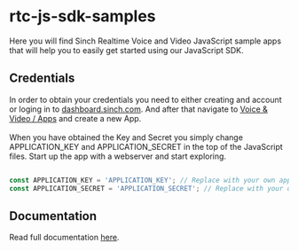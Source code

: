 # rtc-js-sdk-samples

Here you will find Sinch Realtime Voice and Video JavaScript sample apps that will help you to easily get started using our JavaScript SDK.

## Credentials

In order to obtain your credentials you need to either creating and account or loging in to [dashboard.sinch.com](https://dashboard.sinch.com/).
And after that navigate to [Voice & Video / Apps](https://dashboard.sinch.com/voice/apps) and create a new App. 
<br /><br />
When you have obtained the Key and Secret you simply change APPLICATION_KEY and APPLICATION_SECRET in the top of the JavaScript files. Start up the app with a webserver and start exploring.

```javascript

const APPLICATION_KEY = 'APPLICATION_KEY'; // Replace with your own application key
const APPLICATION_SECRET = 'APPLICATION_SECRET'; // Replace with your own application secret

```

## Documentation

Read full documentation [here](https://developers.sinch.com/docs/voice-video-client/beta/js-cloud/).
